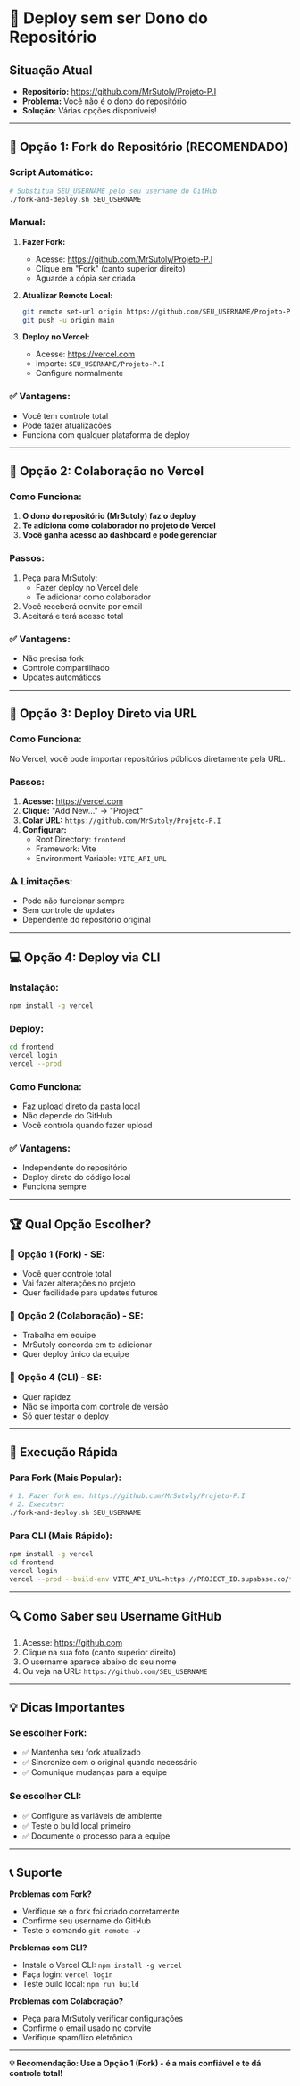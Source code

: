 # 🔄 Deploy sem ser Dono do Repositório

## Situação Atual
- **Repositório:** https://github.com/MrSutoly/Projeto-P.I
- **Problema:** Você não é o dono do repositório
- **Solução:** Várias opções disponíveis!

---

## 🎯 Opção 1: Fork do Repositório (RECOMENDADO)

### Script Automático:
```bash
# Substitua SEU_USERNAME pelo seu username do GitHub
./fork-and-deploy.sh SEU_USERNAME
```

### Manual:
1. **Fazer Fork:**
   - Acesse: https://github.com/MrSutoly/Projeto-P.I
   - Clique em "Fork" (canto superior direito)
   - Aguarde a cópia ser criada

2. **Atualizar Remote Local:**
   ```bash
   git remote set-url origin https://github.com/SEU_USERNAME/Projeto-P.I.git
   git push -u origin main
   ```

3. **Deploy no Vercel:**
   - Acesse: https://vercel.com
   - Importe: `SEU_USERNAME/Projeto-P.I`
   - Configure normalmente

### ✅ Vantagens:
- Você tem controle total
- Pode fazer atualizações
- Funciona com qualquer plataforma de deploy

---

## 🤝 Opção 2: Colaboração no Vercel

### Como Funciona:
1. **O dono do repositório (MrSutoly) faz o deploy**
2. **Te adiciona como colaborador no projeto do Vercel**
3. **Você ganha acesso ao dashboard e pode gerenciar**

### Passos:
1. Peça para MrSutoly:
   - Fazer deploy no Vercel dele
   - Te adicionar como colaborador
2. Você receberá convite por email
3. Aceitará e terá acesso total

### ✅ Vantagens:
- Não precisa fork
- Controle compartilhado
- Updates automáticos

---

## 🔗 Opção 3: Deploy Direto via URL

### Como Funciona:
No Vercel, você pode importar repositórios públicos diretamente pela URL.

### Passos:
1. **Acesse:** https://vercel.com
2. **Clique:** "Add New..." → "Project"
3. **Colar URL:** `https://github.com/MrSutoly/Projeto-P.I`
4. **Configurar:** 
   - Root Directory: `frontend`
   - Framework: Vite
   - Environment Variable: `VITE_API_URL`

### ⚠️ Limitações:
- Pode não funcionar sempre
- Sem controle de updates
- Dependente do repositório original

---

## 💻 Opção 4: Deploy via CLI

### Instalação:
```bash
npm install -g vercel
```

### Deploy:
```bash
cd frontend
vercel login
vercel --prod
```

### Como Funciona:
- Faz upload direto da pasta local
- Não depende do GitHub
- Você controla quando fazer upload

### ✅ Vantagens:
- Independente do repositório
- Deploy direto do código local
- Funciona sempre

---

## 🏆 Qual Opção Escolher?

### 🥇 **Opção 1 (Fork)** - SE:
- Você quer controle total
- Vai fazer alterações no projeto
- Quer facilidade para updates futuros

### 🥈 **Opção 2 (Colaboração)** - SE:
- Trabalha em equipe
- MrSutoly concorda em te adicionar
- Quer deploy único da equipe

### 🥉 **Opção 4 (CLI)** - SE:
- Quer rapidez
- Não se importa com controle de versão
- Só quer testar o deploy

---

## 🚀 Execução Rápida

### Para Fork (Mais Popular):
```bash
# 1. Fazer fork em: https://github.com/MrSutoly/Projeto-P.I
# 2. Executar:
./fork-and-deploy.sh SEU_USERNAME
```

### Para CLI (Mais Rápido):
```bash
npm install -g vercel
cd frontend
vercel login
vercel --prod --build-env VITE_API_URL=https://PROJECT_ID.supabase.co/functions/v1
```

---

## 🔍 Como Saber seu Username GitHub

1. Acesse: https://github.com
2. Clique na sua foto (canto superior direito)
3. O username aparece abaixo do seu nome
4. Ou veja na URL: `https://github.com/SEU_USERNAME`

---

## 💡 Dicas Importantes

### Se escolher Fork:
- ✅ Mantenha seu fork atualizado
- ✅ Sincronize com o original quando necessário
- ✅ Comunique mudanças para a equipe

### Se escolher CLI:
- ✅ Configure as variáveis de ambiente
- ✅ Teste o build local primeiro
- ✅ Documente o processo para a equipe

---

## 📞 Suporte

**Problemas com Fork?**
- Verifique se o fork foi criado corretamente
- Confirme seu username do GitHub
- Teste o comando `git remote -v`

**Problemas com CLI?**
- Instale o Vercel CLI: `npm install -g vercel`
- Faça login: `vercel login`
- Teste build local: `npm run build`

**Problemas com Colaboração?**
- Peça para MrSutoly verificar configurações
- Confirme o email usado no convite
- Verifique spam/lixo eletrônico

---

**💡 Recomendação: Use a Opção 1 (Fork) - é a mais confiável e te dá controle total!** 